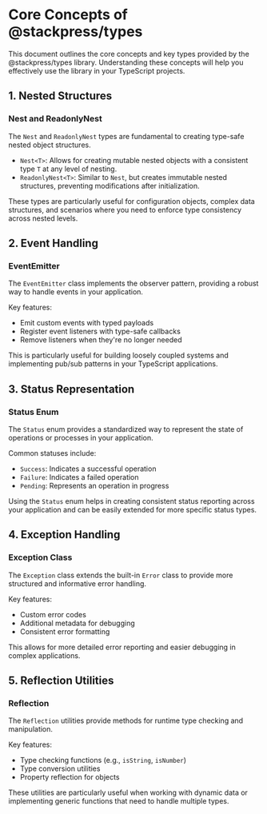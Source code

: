 # Core Concepts of @stackpress/types

This document outlines the core concepts and key types provided by the @stackpress/types library. Understanding these concepts will help you effectively use the library in your TypeScript projects.

## 1. Nested Structures

### Nest and ReadonlyNest

The `Nest` and `ReadonlyNest` types are fundamental to creating type-safe nested object structures.

- `Nest<T>`: Allows for creating mutable nested objects with a consistent type `T` at any level of nesting.
- `ReadonlyNest<T>`: Similar to `Nest`, but creates immutable nested structures, preventing modifications after initialization.

These types are particularly useful for configuration objects, complex data structures, and scenarios where you need to enforce type consistency across nested levels.

## 2. Event Handling

### EventEmitter

The `EventEmitter` class implements the observer pattern, providing a robust way to handle events in your application.

Key features:
- Emit custom events with typed payloads
- Register event listeners with type-safe callbacks
- Remove listeners when they're no longer needed

This is particularly useful for building loosely coupled systems and implementing pub/sub patterns in your TypeScript applications.

## 3. Status Representation

### Status Enum

The `Status` enum provides a standardized way to represent the state of operations or processes in your application.

Common statuses include:
- `Success`: Indicates a successful operation
- `Failure`: Indicates a failed operation
- `Pending`: Represents an operation in progress

Using the `Status` enum helps in creating consistent status reporting across your application and can be easily extended for more specific status types.

## 4. Exception Handling

### Exception Class

The `Exception` class extends the built-in `Error` class to provide more structured and informative error handling.

Key features:
- Custom error codes
- Additional metadata for debugging
- Consistent error formatting

This allows for more detailed error reporting and easier debugging in complex applications.

## 5. Reflection Utilities

### Reflection

The `Reflection` utilities provide methods for runtime type checking and manipulation.

Key features:
- Type checking functions (e.g., `isString`, `isNumber`)
- Type conversion utilities
- Property reflection for objects

These utilities are particularly useful when working with dynamic data or implementing generic functions that need to handle multiple types.

